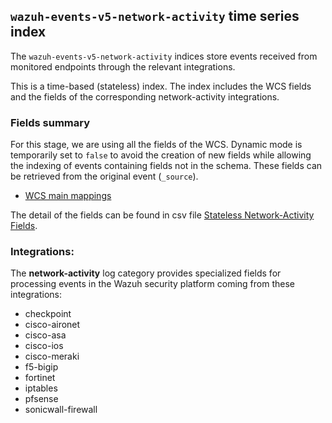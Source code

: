 ## `wazuh-events-v5-network-activity` time series index

The `wazuh-events-v5-network-activity` indices store events received from monitored endpoints through the relevant integrations.

This is a time-based (stateless) index. The index includes the WCS fields and the fields of the corresponding network-activity integrations.

### Fields summary

For this stage, we are using all the fields of the WCS. Dynamic mode is temporarily set to `false` to avoid the creation of new fields while allowing the indexing of events containing fields not in the schema. These fields can be retrieved from the original event (`_source`).

- [WCS main mappings](../../main/docs/fields.csv)

The detail of the fields can be found in csv file [Stateless Network-Activity Fields](fields.csv).

### Integrations:

The **network-activity** log category provides specialized fields for processing events in the Wazuh security platform coming from these integrations:
- checkpoint
- cisco-aironet
- cisco-asa
- cisco-ios
- cisco-meraki
- f5-bigip
- fortinet
- iptables
- pfsense
- sonicwall-firewall
